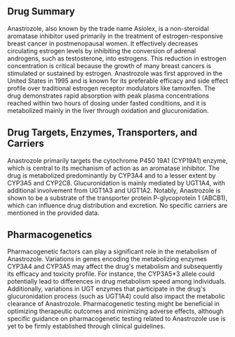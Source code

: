 ## Drug Summary
Anastrozole, also known by the trade name Asiolex, is a non-steroidal aromatase inhibitor used primarily in the treatment of estrogen-responsive breast cancer in postmenopausal women. It effectively decreases circulating estrogen levels by inhibiting the conversion of adrenal androgens, such as testosterone, into estrogens. This reduction in estrogen concentration is critical because the growth of many breast cancers is stimulated or sustained by estrogen. Anastrozole was first approved in the United States in 1995 and is known for its preferable efficacy and side effect profile over traditional estrogen receptor modulators like tamoxifen. The drug demonstrates rapid absorption with peak plasma concentrations reached within two hours of dosing under fasted conditions, and it is metabolized mainly in the liver through oxidation and glucuronidation.

## Drug Targets, Enzymes, Transporters, and Carriers
Anastrozole primarily targets the cytochrome P450 19A1 (CYP19A1) enzyme, which is central to its mechanism of action as an aromatase inhibitor. The drug is metabolized predominantly by CYP3A4 and to a lesser extent by CYP3A5 and CYP2C8. Glucuronidation is mainly mediated by UGT1A4, with additional involvement from UGT1A3 and UGT1A2. Notably, Anastrozole is shown to be a substrate of the transporter protein P-glycoprotein 1 (ABCB1), which can influence drug distribution and excretion. No specific carriers are mentioned in the provided data.

## Pharmacogenetics
Pharmacogenetic factors can play a significant role in the metabolism of Anastrozole. Variations in genes encoding the metabolizing enzymes CYP3A4 and CYP3A5 may affect the drug's metabolism and subsequently its efficacy and toxicity profile. For instance, the CYP3A5*3 allele could potentially lead to differences in drug metabolism speed among individuals. Additionally, variations in UGT enzymes that participate in the drug's glucuronidation process (such as UGT1A4) could also impact the metabolic clearance of Anastrozole. Pharmacogenetic testing might be beneficial in optimizing therapeutic outcomes and minimizing adverse effects, although specific guidance on pharmacogenetic testing related to Anastrozole use is yet to be firmly established through clinical guidelines.
